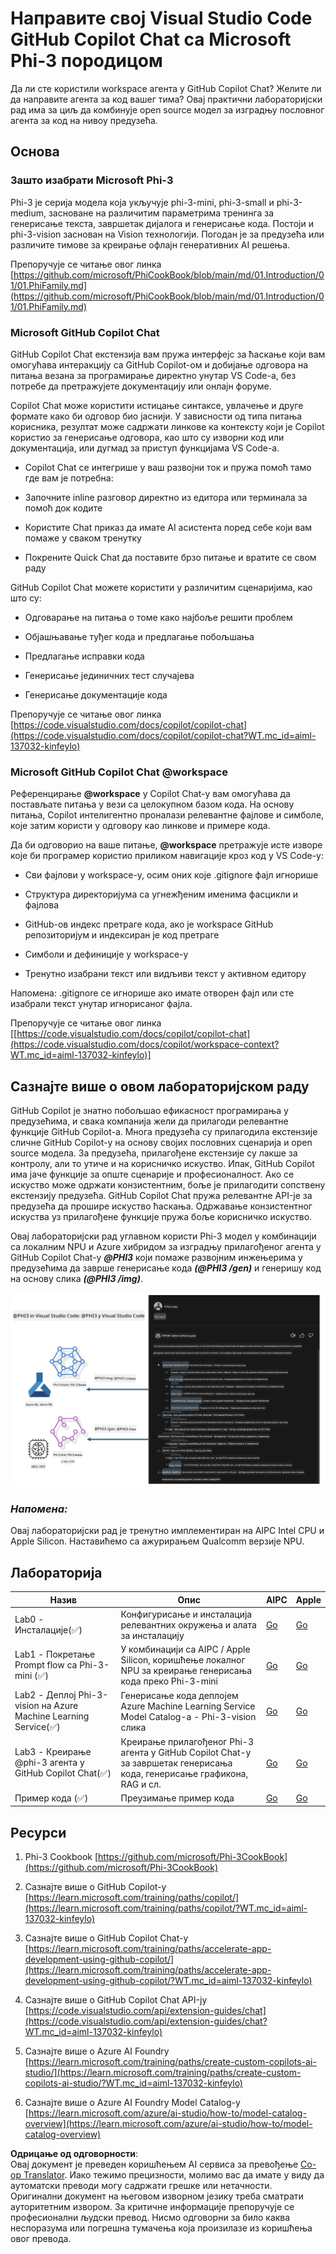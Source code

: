 <!--
CO_OP_TRANSLATOR_METADATA:
{
  "original_hash": "00b7a699de8ac405fa821f4c0f7fc0ab",
  "translation_date": "2025-07-17T03:45:28+00:00",
  "source_file": "md/02.Application/02.Code/Phi3/VSCodeExt/README.md",
  "language_code": "sr"
}
-->
# **Направите свој Visual Studio Code GitHub Copilot Chat са Microsoft Phi-3 породицом**

Да ли сте користили workspace агента у GitHub Copilot Chat? Желите ли да направите агента за код вашег тима? Овај практични лабораторијски рад има за циљ да комбинује open source модел за изградњу пословног агента за код на нивоу предузећа.

## **Основа**

### **Зашто изабрати Microsoft Phi-3**

Phi-3 је серија модела која укључује phi-3-mini, phi-3-small и phi-3-medium, засноване на различитим параметрима тренинга за генерисање текста, завршетак дијалога и генерисање кода. Постоји и phi-3-vision заснован на Vision технологији. Погодан је за предузећа или различите тимове за креирање офлајн генеративних AI решења.

Препоручује се читање овог линка [https://github.com/microsoft/PhiCookBook/blob/main/md/01.Introduction/01/01.PhiFamily.md](https://github.com/microsoft/PhiCookBook/blob/main/md/01.Introduction/01/01.PhiFamily.md)

### **Microsoft GitHub Copilot Chat**

GitHub Copilot Chat екстензија вам пружа интерфејс за ћаскање који вам омогућава интеракцију са GitHub Copilot-ом и добијање одговора на питања везана за програмирање директно унутар VS Code-а, без потребе да претражујете документацију или онлајн форуме.

Copilot Chat може користити истицање синтаксе, увлачење и друге формате како би одговор био јаснији. У зависности од типа питања корисника, резултат може садржати линкове ка контексту који је Copilot користио за генерисање одговора, као што су изворни код или документација, или дугмад за приступ функцијама VS Code-а.

- Copilot Chat се интегрише у ваш развојни ток и пружа помоћ тамо где вам је потребна:

- Започните inline разговор директно из едитора или терминала за помоћ док кодите

- Користите Chat приказ да имате AI асистента поред себе који вам помаже у сваком тренутку

- Покрените Quick Chat да поставите брзо питање и вратите се свом раду

GitHub Copilot Chat можете користити у различитим сценаријима, као што су:

- Одговарање на питања о томе како најбоље решити проблем

- Објашњавање туђег кода и предлагање побољшања

- Предлагање исправки кода

- Генерисање јединичних тест случајева

- Генерисање документације кода

Препоручује се читање овог линка [https://code.visualstudio.com/docs/copilot/copilot-chat](https://code.visualstudio.com/docs/copilot/copilot-chat?WT.mc_id=aiml-137032-kinfeylo)


###  **Microsoft GitHub Copilot Chat @workspace**

Референцирање **@workspace** у Copilot Chat-у вам омогућава да постављате питања у вези са целокупном базом кода. На основу питања, Copilot интелигентно проналази релевантне фајлове и симболе, које затим користи у одговору као линкове и примере кода.

Да би одговорио на ваше питање, **@workspace** претражује исте изворе које би програмер користио приликом навигације кроз код у VS Code-у:

- Сви фајлови у workspace-у, осим оних које .gitignore фајл игнорише

- Структура директоријума са угнежђеним именима фасцикли и фајлова

- GitHub-ов индекс претраге кода, ако је workspace GitHub репозиторијум и индексиран је код претраге

- Симболи и дефиниције у workspace-у

- Тренутно изабрани текст или видљиви текст у активном едитору

Напомена: .gitignore се игнорише ако имате отворен фајл или сте изабрали текст унутар игнорисаног фајла.

Препоручује се читање овог линка [[https://code.visualstudio.com/docs/copilot/copilot-chat](https://code.visualstudio.com/docs/copilot/workspace-context?WT.mc_id=aiml-137032-kinfeylo)]


## **Сазнајте више о овом лабораторијском раду**

GitHub Copilot је знатно побољшао ефикасност програмирања у предузећима, и свака компанија жели да прилагоди релевантне функције GitHub Copilot-а. Многа предузећа су прилагодила екстензије сличне GitHub Copilot-у на основу својих пословних сценарија и open source модела. За предузећа, прилагођене екстензије су лакше за контролу, али то утиче и на корисничко искуство. Ипак, GitHub Copilot има јаче функције за опште сценарије и професионалност. Ако се искуство може одржати конзистентним, боље је прилагодити сопствену екстензију предузећа. GitHub Copilot Chat пружа релевантне API-је за предузећа да прошире искуство ћаскања. Одржавање конзистентног искуства уз прилагођене функције пружа боље корисничко искуство.

Овај лабораторијски рад углавном користи Phi-3 модел у комбинацији са локалним NPU и Azure хибридом за изградњу прилагођеног агента у GitHub Copilot Chat-у ***@PHI3*** који помаже развојним инжењерима у предузећима да заврше генерисање кода ***(@PHI3 /gen)*** и генеришу код на основу слика ***(@PHI3 /img)***.

![PHI3](../../../../../../../translated_images/cover.1017ebc9a7c46d095fe0b942687287803c03933d2d1d439d14e10fa1442a864d.sr.png)

### ***Напомена:*** 

Овај лабораторијски рад је тренутно имплементиран на AIPC Intel CPU и Apple Silicon. Наставићемо са ажурирањем Qualcomm верзије NPU.


## **Лабораторија**


| Назив | Опис | AIPC | Apple |
| ------------ | ----------- | -------- |-------- |
| Lab0 - Инсталације(✅) | Конфигурисање и инсталација релевантних окружења и алата за инсталацију | [Go](./HOL/AIPC/01.Installations.md) |[Go](./HOL/Apple/01.Installations.md) |
| Lab1 - Покретање Prompt flow са Phi-3-mini (✅) | У комбинацији са AIPC / Apple Silicon, коришћење локалног NPU за креирање генерисања кода преко Phi-3-mini | [Go](./HOL/AIPC/02.PromptflowWithNPU.md) |  [Go](./HOL/Apple/02.PromptflowWithMLX.md) |
| Lab2 - Деплој Phi-3-vision на Azure Machine Learning Service(✅) | Генерисање кода деплојем Azure Machine Learning Service Model Catalog-а - Phi-3-vision слика | [Go](./HOL/AIPC/03.DeployPhi3VisionOnAzure.md) |[Go](./HOL/Apple/03.DeployPhi3VisionOnAzure.md) |
| Lab3 - Креирање @phi-3 агента у GitHub Copilot Chat(✅)  | Креирање прилагођеног Phi-3 агента у GitHub Copilot Chat-у за завршетак генерисања кода, генерисање графикона, RAG и сл. | [Go](./HOL/AIPC/04.CreatePhi3AgentInVSCode.md) | [Go](./HOL/Apple/04.CreatePhi3AgentInVSCode.md) |
| Пример кода (✅)  | Преузимање пример кода | [Go](../../../../../../../code/07.Lab/01/AIPC) | [Go](../../../../../../../code/07.Lab/01/Apple) |


## **Ресурси**

1. Phi-3 Cookbook [https://github.com/microsoft/Phi-3CookBook](https://github.com/microsoft/Phi-3CookBook)

2. Сазнајте више о GitHub Copilot-у [https://learn.microsoft.com/training/paths/copilot/](https://learn.microsoft.com/training/paths/copilot/?WT.mc_id=aiml-137032-kinfeylo)

3. Сазнајте више о GitHub Copilot Chat-у [https://learn.microsoft.com/training/paths/accelerate-app-development-using-github-copilot/](https://learn.microsoft.com/training/paths/accelerate-app-development-using-github-copilot/?WT.mc_id=aiml-137032-kinfeylo)

4. Сазнајте више о GitHub Copilot Chat API-ју [https://code.visualstudio.com/api/extension-guides/chat](https://code.visualstudio.com/api/extension-guides/chat?WT.mc_id=aiml-137032-kinfeylo)

5. Сазнајте више о Azure AI Foundry [https://learn.microsoft.com/training/paths/create-custom-copilots-ai-studio/](https://learn.microsoft.com/training/paths/create-custom-copilots-ai-studio/?WT.mc_id=aiml-137032-kinfeylo)

6. Сазнајте више о Azure AI Foundry Model Catalog-у [https://learn.microsoft.com/azure/ai-studio/how-to/model-catalog-overview](https://learn.microsoft.com/azure/ai-studio/how-to/model-catalog-overview)

**Одрицање од одговорности**:  
Овај документ је преведен коришћењем AI сервиса за превођење [Co-op Translator](https://github.com/Azure/co-op-translator). Иако тежимо прецизности, молимо вас да имате у виду да аутоматски преводи могу садржати грешке или нетачности. Оригинални документ на његовом изворном језику треба сматрати ауторитетним извором. За критичне информације препоручује се професионални људски превод. Нисмо одговорни за било каква неспоразума или погрешна тумачења која произилазе из коришћења овог превода.